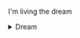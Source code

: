 I'm living the dream
<details>
  <summary>Dream</summary>

  ```
  D ead inside
  R econsidering my life
  E ating nothing
  A complete mess
  M entally unstable
  ```

  <head>
 <script type="text/javascript" src="https://cdnjs.buymeacoffee.com/1.0.0/button.prod.min.js" data-name="bmc-button" data-slug="xijisuno" data-color="#5F7FFF" data-emoji=""  data-font="Cookie" data-text="Buy me a cement" data-outline-color="#000000" data-font-color="#ffffff" data-coffee-color="#FFDD00" ></script>
  </head>
